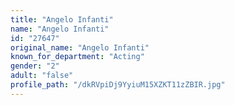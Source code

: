 ```yaml
---
title: "Angelo Infanti"
name: "Angelo Infanti"
id: "27647"
original_name: "Angelo Infanti"
known_for_department: "Acting"
gender: "2"
adult: "false"
profile_path: "/dkRVpiDj9YyiuM15XZKT11zZBIR.jpg"
---
```

